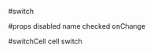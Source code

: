 #switch


#props
    disabled
    name
    checked
    onChange
    
    
#switchCell
    cell
    switch
    